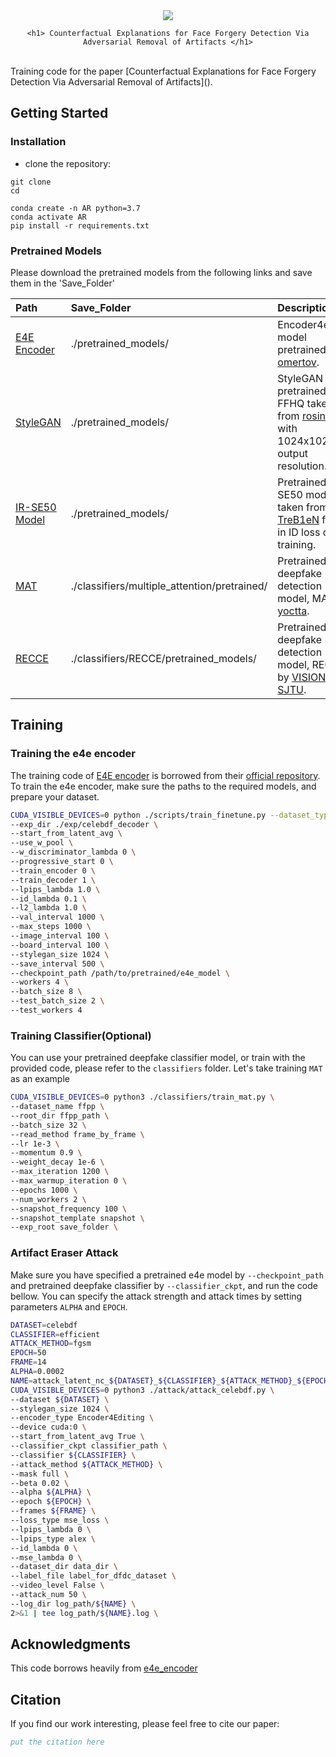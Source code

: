 <div align="center">
    <div>
    <a href="arxiv.index"><img src="https://img.shields.io/badge/Arxiv"/></a>
    <!-- <a href=> -->
    </div>

    <h1> Counterfactual Explanations for Face Forgery Detection Via Adversarial Removal of Artifacts </h1>

</div>
<br>
Training code for the paper [Counterfactual Explanations for Face Forgery Detection Via Adversarial Removal of Artifacts]().

## Getting Started

### Installation

- clone the repository:
```
git clone 
cd
```


```
conda create -n AR python=3.7
conda activate AR
pip install -r requirements.txt
```

### Pretrained Models
Please download the pretrained models from the following links and save them in the 'Save_Folder'

|    Path  | Save_Folder | Description 
| :------- | :---------- | :----------
| [E4E Encoder](https://drive.google.com/file/d/1cUv_reLE6k3604or78EranS7XzuVMWeO/view?usp=sharing)    | ./pretrained_models/    | Encoder4editing model pretrained by [omertov](https://github.com/omertov/encoder4editing).
| [StyleGAN](https://drive.google.com/file/d/1EM87UquaoQmk17Q8d5kYIAHqu0dkYqdT/view?usp=sharing)    | ./pretrained_models/     | StyleGAN model pretrained on FFHQ taken from [rosinality](https://github.com/rosinality/stylegan2-pytorch) with 1024x1024 output resolution.
| [IR-SE50 Model](https://drive.google.com/file/d/1KW7bjndL3QG3sxBbZxreGHigcCCpsDgn/view?usp=sharing)    | ./pretrained_models/    | Pretrained IR-SE50 model taken from [TreB1eN](https://github.com/TreB1eN/InsightFace_Pytorch) for use in ID loss during training.
| [MAT](https://drive.google.com/file/d/1lYyUe99Goh1YCilt1IOiD9oMO6ig8j1o/view)    | ./classifiers/multiple_attention/pretrained/    | Pretrained deepfake detection model, MAT, by [yoctta](https://github.com/yoctta/multiple-attention).
| [RECCE](https://github.com/VISION-SJTU/RECCE/issues/2#issuecomment-1221564190)    | ./classifiers/RECCE/pretrained_models/ |  Pretrained deepfake detection model, RECCE, by [VISION-SJTU](https://github.com/VISION-SJTU/RECCE).



## Training
<bar>

### Training the e4e encoder
The training code of [E4E encoder](https://arxiv.org/abs/2102.02766) is borrowed from their [official repository](https://github.com/omertov/encoder4editing).
To train the e4e encoder, make sure the paths to the required models, and prepare your dataset.
```bash
CUDA_VISIBLE_DEVICES=0 python ./scripts/train_finetune.py --dataset_type ffhq_encode \
--exp_dir ./exp/celebdf_decoder \
--start_from_latent_avg \
--use_w_pool \
--w_discriminator_lambda 0 \
--progressive_start 0 \
--train_encoder 0 \
--train_decoder 1 \
--lpips_lambda 1.0 \
--id_lambda 0.1 \
--l2_lambda 1.0 \
--val_interval 1000 \
--max_steps 1000 \
--image_interval 100 \
--board_interval 100 \
--stylegan_size 1024 \
--save_interval 500 \
--checkpoint_path /path/to/pretrained/e4e_model \
--workers 4 \
--batch_size 8 \
--test_batch_size 2 \
--test_workers 4 
```

### Training Classifier(Optional)
You can use your pretrained deepfake classifier model, or train with the provided code, please refer to the `classifiers` folder.
Let's take training `MAT` as an example
```bash
CUDA_VISIBLE_DEVICES=0 python3 ./classifiers/train_mat.py \
--dataset_name ffpp \
--root_dir ffpp_path \
--batch_size 32 \
--read_method frame_by_frame \
--lr 1e-3 \
--momentum 0.9 \
--weight_decay 1e-6 \
--max_iteration 1200 \
--max_warmup_iteration 0 \
--epochs 1000 \
--num_workers 2 \
--snapshot_frequency 100 \
--snapshot_template snapshot \
--exp_root save_folder \
```

### Artifact Eraser Attack
Make sure you have specified a pretrained e4e model by `--checkpoint_path` and pretrained deepfake classifier by `--classifier_ckpt`, and run the code bellow. You can specify the attack strength and attack times by setting parameters `ALPHA` and `EPOCH`.
```bash
DATASET=celebdf
CLASSIFIER=efficient
ATTACK_METHOD=fgsm
EPOCH=50
FRAME=14
ALPHA=0.0002
NAME=attack_latent_nc_${DATASET}_${CLASSIFIER}_${ATTACK_METHOD}_${EPOCH}_${FRAME}_${ALPHA}
CUDA_VISIBLE_DEVICES=0 python3 ./attack/attack_celebdf.py \
--dataset ${DATASET} \
--stylegan_size 1024 \
--encoder_type Encoder4Editing \
--device cuda:0 \
--start_from_latent_avg True \
--classifier_ckpt classifier_path \
--classifier ${CLASSIFIER} \
--attack_method ${ATTACK_METHOD} \
--mask full \
--beta 0.02 \
--alpha ${ALPHA} \
--epoch ${EPOCH} \
--frames ${FRAME} \
--loss_type mse_loss \
--lpips_lambda 0 \
--lpips_type alex \
--id_lambda 0 \
--mse_lambda 0 \
--dataset_dir data_dir \
--label_file label_for_dfdc_dataset \
--video_level False \
--attack_num 50 \
--log_dir log_path/${NAME} \
2>&1 | tee log_path/${NAME}.log \
```

## Acknowledgments
<bar>

This code borrows heavily from [e4e_encoder](https://github.com/omertov/encoder4editing)


## Citation
If you find our work interesting, please feel free to cite our paper:
```bibtex
put the citation here
```